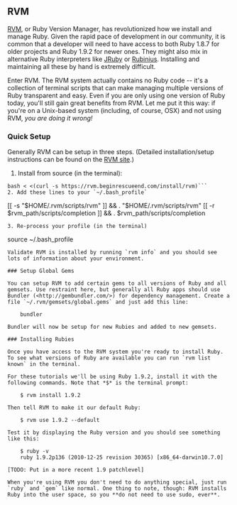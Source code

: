 ## RVM

[RVM](https://rvm.beginrescueend.com/), or Ruby Version Manager, has revolutionized how we install and manage Ruby. Given the rapid pace of development in our community, it is common that a developer will need to have access to both Ruby 1.8.7 for older projects and Ruby 1.9.2 for newer ones. They might also mix in alternative Ruby interpreters like [JRuby](http://jruby.org/) or [Rubinius](http://rubini.us/). Installing and maintaining all these by hand is extremely difficult.

Enter RVM. The RVM system actually contains no Ruby code -- it's a collection of terminal scripts that can make managing multiple versions of Ruby transparent and easy. Even if you are only using one version of Ruby today, you'll still gain great benefits from RVM. Let me put it this way: if you're on a Unix-based system (including, of course, OSX) and not using RVM, *you are doing it wrong!*

### Quick Setup

Generally RVM can be setup in three steps. (Detailed installation/setup instructions can be found on the [RVM site](https://rvm.beginrescueend.com/rvm/install/).)
1. Install from source (in the terminal):
```
bash < <(curl -s https://rvm.beginrescueend.com/install/rvm)```
2. Add these lines to your `~/.bash_profile`
```
[[ -s "$HOME/.rvm/scripts/rvm" ]] && . "$HOME/.rvm/scripts/rvm"
[[ -r $rvm_path/scripts/completion ]] && . $rvm_path/scripts/completion
```
3. Re-process your profile (in the terminal)
```
source ~/.bash_profile
```
Validate RVM is installed by running `rvm info` and you should see lots of information about your environment.    

### Setup Global Gems

You can setup RVM to add certain gems to all versions of Ruby and all gemsets. Use restraint here, but generally all Ruby apps should use Bundler (<http://gembundler.com/>) for dependency management. Create a file `~/.rvm/gemsets/global.gems` and just add this line:

    bundler
    
Bundler will now be setup for new Rubies and added to new gemsets.
    
### Installing Rubies

Once you have access to the RVM system you're ready to install Ruby. To see what versions of Ruby are available you can run `rvm list known` in the terminal.

For these tutorials we'll be using Ruby 1.9.2, install it with the following commands. Note that *$* is the terminal prompt:

    $ rvm install 1.9.2
    
Then tell RVM to make it our default Ruby:

    $ rvm use 1.9.2 --default
    
Test it by displaying the Ruby version and you should see something like this:

    $ ruby -v
    ruby 1.9.2p136 (2010-12-25 revision 30365) [x86_64-darwin10.7.0]

[TODO: Put in a more recent 1.9 patchlevel]

When you're using RVM you don't need to do anything special, just run `ruby` and `gem` like normal. One thing to note, though: RVM installs Ruby into the user space, so you **do not need to use sudo, ever**.
